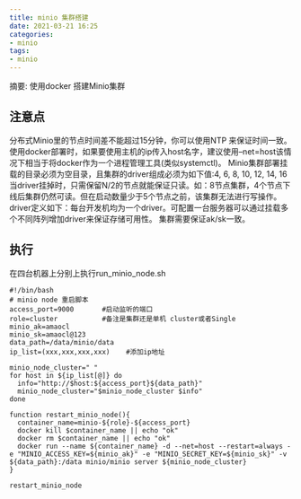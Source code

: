 ```yaml
---
title: minio 集群搭建
date: 2021-03-21 16:25
categories:
- minio
tags:
- minio
---
```

  
  
摘要: 使用docker 搭建Minio集群
<!-- more -->

## 注意点
分布式Minio里的节点时间差不能超过15分钟，你可以使用NTP 来保证时间一致。
使用docker部署时，如果要使用主机的ip传入host名字，建议使用–net=host该情况下相当于将docker作为一个进程管理工具(类似systemctl)。
Minio集群部署挂载的目录必须为空目录，且集群的driver组成必须为如下值:4, 6, 8, 10, 12, 14, 16当driver挂掉时，只需保留N/2的节点就能保证只读。如：8节点集群，4个节点下线后集群仍然可读。但在启动数量少于5个节点之前，该集群无法进行写操作。
driver定义如下：每台开发机均为一个driver。可配置一台服务器可以通过挂载多个不同阵列增加driver来保证存储可用性。
集群需要保证ak/sk一致。


## 执行

在四台机器上分别上执行run_minio_node.sh
```
#!/bin/bash
# minio node 重启脚本 
access_port=9000       #启动监听的端口
role=cluster           #备注是集群还是单机 cluster或者Single
minio_ak=amaocl
minio_sk=amaocl@123
data_path=/data/minio/data
ip_list=(xxx,xxx,xxx,xxx)    #添加ip地址

minio_node_cluster=" "
for host in ${ip_list[@]} do
  info="http://$host:${access_port}${data_path}"
  minio_node_cluster="$minio_node_cluster $info"
done

function restart_minio_node(){
  container_name=minio-${role}-${access_port}
  docker kill $container_name || echo "ok"
  docker rm $container_name || echo "ok"
  docker run --name ${container_name} -d --net=host --restart=always -e "MINIO_ACCESS_KEY=${minio_ak}" -e "MINIO_SECRET_KEY=${minio_sk}" -v ${data_path}:/data minio/minio server ${minio_node_cluster}
}

restart_minio_node
```